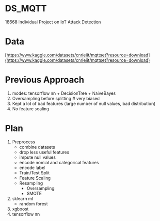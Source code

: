 # DS_MQTT
 18668 Individual Project on IoT Attack Detection

# Data
[https://www.kaggle.com/datasets/cnrieiit/mqttset?resource=download](https://www.kaggle.com/datasets/cnrieiit/mqttset?resource=download)


# Previous Approach
1. modes: tensorflow nn + DecisionTree + NaiveBayes
2. Oversampling before splitting # very biased
3. Kept a lot of bad features (large number of null values, bad distribution)
4. No feature scaling


# Plan
1. Preprocess
    - combine datasets
    - drop less useful features
    - impute null values
    - encode nomial and categorical features
    - encode label
    - Train/Test Split 
    - Feature Scaling
    - Resampling
        - Oversampling
        - SMOTE
2. sklearn ml
    - random forest
3. xgboost
4. tensorflow nn

